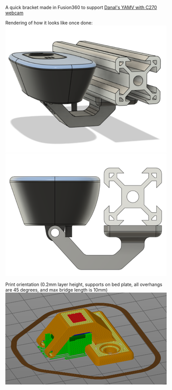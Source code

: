 A quick bracket made in Fusion360 to support [Danal's YAMV with C270 webcam](https://github.com/DanalEstes/TAMV)

Rendering of how it looks like once done:
![Rendering of bracket](https://github.com/HaythamB/Jubilee_9mm_MGN15_Conversion/blob/master/c270_bracket/mount.png)
![Side view](https://github.com/HaythamB/Jubilee_9mm_MGN15_Conversion/blob/master/c270_bracket/side_view.png)

Print orientation (0.2mm layer height, supports on bed plate, all overhangs are 45 degrees, and max bridge length is 10mm)
![Image of slicer](https://github.com/HaythamB/Jubilee_9mm_MGN15_Conversion/blob/master/c270_bracket/sliced.png)
